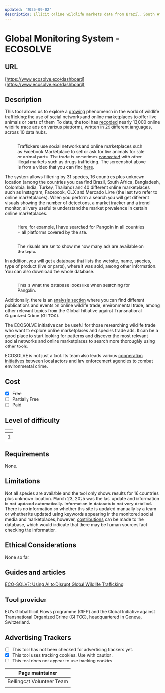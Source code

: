```yaml
---
updated: '2025-09-02'
description: Illicit online wildlife markets data from Brazil, South Africa and Thailand.
---
```


# Global Monitoring System - ECOSOLVE

## URL

[https://www.ecosolve.eco/dashboard](https://www.ecosolve.eco/dashboard)

## Description

This tool allows us to explore a [growing](https://globalinitiative.net/wp-content/uploads/2024/10/Monitoring-illegal-wildlife-trade-Brazil-and-South-Africa-GI-TOC-October-2024.pdf) phenomenon in the world of wildlife trafficking: the use of social networks and online marketplaces to offer live animals or parts of them. To date, the tool has [recorded](https://www.linkedin.com/pulse/september-2025-the-global-initiative-against-tran-hqs9f/) nearly 13,000 online wildlife trade ads on various platforms, written in 29 different languages, across 10 data hubs.

<figure><img src=".gitbook/assets/Screenshot 2025-01-27 at 11.19.37 AM.png" alt=""><figcaption><p>Traffickers use social networks and online marketplaces such as Facebook Marketplace to sell or ask for live animals for sale or animal parts. The trade is sometimes <a href="https://globalinitiative.net/wp-content/uploads/2024/10/Monitoring-illegal-wildlife-trade-Brazil-and-South-Africa-GI-TOC-October-2024.pdf">connected</a> with other illegal markets such as drugs trafficking. The screenshot above is from a video that you can find <a href="https://www.youtube.com/watch?v=WfEKg_pqYvs\">here</a>.</p></figcaption></figure>

The system allows filtering by 31 species, 16 countries plus unknown location (among the countries you can find Brazil, South Africa, Bangladesh, Colombia, India, Turkey, Thailand) and 40 different online marketplaces such as Instagram, Facebook, OLX and Mercado Livre (the last two refer to online marketplaces). When you perform a search you will get different visuals showing the number of detections, a market tracker and a trend monitor, all very useful to understand the market prevalence in certain online marketplaces.

<figure><img src=".gitbook/assets/Screenshot 2025-02-28 at 5.57.41 PM.png" alt=""><figcaption><p>Here, for example, I have searched for Pangolin in all countries + all platforms covered by the site.</p></figcaption></figure>

<figure><img src=".gitbook/assets/Screenshot 2025-02-28 at 6.04.04 PM.png" alt=""><figcaption><p>The visuals are set to show me how many ads are available on the topic.</p></figcaption></figure>

In addition, you will get a database that lists the website, name, species, type of product (live or parts), where it was sold, among other information. You can also download the whole database.

<figure><img src=".gitbook/assets/Screenshot 2025-02-28 at 6.05.51 PM.png" alt=""><figcaption><p>This is what the database looks like when searching for Pangolin.</p></figcaption></figure>

Additionally, there is an [analysis section](https://www.ecosolve.eco/analysis) where you can find different publications and events on online wildlife trade, environmental trade, among other relevant topics from the Global Initiative against Transnational Organized Crime (GI TOC).

The ECOSOLVE initiative can be useful for those researching wildlife trade who want to explore online marketplaces and species trade ads. It can be a good place to start looking for patterns and discover the most relevant social networks and online marketplaces to search more thoroughly using other tools.

ECOSOLVE is not just a tool. Its team also leads various [cooperation initiatives](https://globalinitiative.net/announcements/community-led-responses-to-environmental-crime-in-indonesia/) between local actors and law enforcement agencies to combat environmental crime.

## Cost

* [x] Free
* [ ] Partially Free
* [ ] Paid

## Level of difficulty

<table><thead><tr><th data-type="rating" data-max="5"></th></tr></thead><tbody><tr><td>1</td></tr></tbody></table>

## Requirements

None.

## Limitations

Not all species are available and the tool only shows results for 16 countries plus unknown location. March 23, 2025 was the last update and information is not updated automatically. Information in datasets is not very detailed. There is no information on whether this site is updated manually by a team or whether its updated using keywords appearing in the monitored social media and marketplaces, however, [contributions](https://www.ecosolve.eco/about) can be made to the database, which would indicate that there may be human sources fact checking the information.

## Ethical Considerations

None so far.

## Guides and articles

[ECO-SOLVE: Using AI to Disrupt Global Wildlife Trafficking](https://www.acamstoday.org/eco-solve-using-ai-to-disrupt-global-wildlife-trafficking/)

## Tool provider

EU’s Global Illicit Flows programme (GIFP) and the Global Initiative against Transnational Organized Crime (GI TOC), headquartered in Geneva, Switzerland.

## Advertising Trackers

* [ ] This tool has not been checked for advertising trackers yet.
* [x] This tool uses tracking cookies. Use with caution.
* [ ] This tool does not appear to use tracking cookies.

| Page maintainer           |
| ------------------------- |
| Bellingcat Volunteer Team |
|                           |
